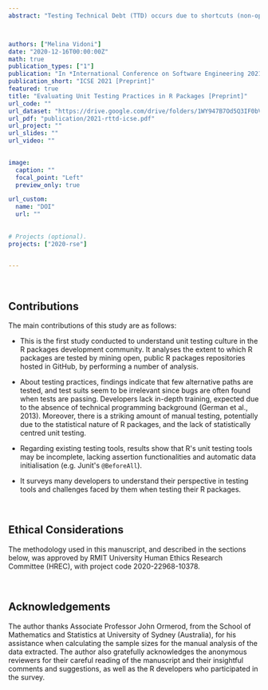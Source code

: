```yaml
---
abstract: "Testing Technical Debt (TTD) occurs due to shortcuts (non-optimal decisions) taken about testing; it is the test dimension of technical debt. R is a package-based programming ecosystem that provides an easy way to install third-party code, datasets, tests, documentation and examples. This structure makes it especially vulnerable to TTD because errors present in a package can transitively affect all packages and scripts that depend on it. Thus, TTD can effectively become a threat to the validity of all analysis written in R that rely on potentially faulty code. This two-part study provides the first analysis in this area. First, 177 systematically-selected, open-source R packages were mined and analysed to address quality of testing, testing goals, and identify potential TTD sources. Second, a survey addressed how R package developers perceive testing and face its challenges (response rate of 19.4%). Results show that testing in R packages is of low quality; the most common smells are inadequate and obscure unit testing, improper asserts, inexperienced testers and improper test design. Furthermore, skilled R developers still face challenges such as time constraints, emphasis on development rather than testing, poor tool documentation and a steep learning curve."



authors: ["Melina Vidoni"]
date: "2020-12-16T00:00:00Z"
math: true
publication_types: ["1"]
publication: "In *International Conference on Software Engineering 2021*"
publication_short: "ICSE 2021 [Preprint]"
featured: true
title: "Evaluating Unit Testing Practices in R Packages [Preprint]"
url_code: ""
url_dataset: "https://drive.google.com/drive/folders/1WY947B7Od5Q3IF0bVyixo5M218oXSs5J?usp=sharing"
url_pdf: "publication/2021-rttd-icse.pdf"
url_project: ""
url_slides: ""
url_video: ""

 
image:
  caption: ""
  focal_point: "Left"
  preview_only: true

url_custom:
  name: "DOI"
  url: ""
  
  
# Projects (optional).
projects: ["2020-rse"]
  

---
```





<br />

## Contributions


The main contributions of this study are as follows:

- This is the first study conducted to understand unit testing culture in the R packages development community. It analyses the extent to which R packages are tested by mining open, public R packages repositories hosted in GitHub, by performing a number of analysis.

- About testing practices, findings indicate that few alternative paths are tested, and test suits seem to be irrelevant since bugs are often found when tests are passing. Developers lack in-depth training, expected due to the absence of technical programming background (German et al., 2013). Moreover, there is a striking amount of manual testing, potentially due to the statistical nature of R packages, and the lack of statistically centred unit testing. 

- Regarding existing testing tools, results show that R's unit testing tools may be incomplete, lacking assertion functionalities and automatic data initialisation (e.g. Junit's `@BeforeAll`). 

- It surveys many developers to understand their perspective in testing tools and challenges faced by them when testing their R packages.


<br />


## Ethical Considerations

The methodology used in this manuscript, and described in the sections below, was approved by RMIT University Human Ethics Research Committee (HREC), with project code 2020-22968-10378.


<br />


## Acknowledgements

The author thanks Associate Professor John Ormerod, from the School of Mathematics and Statistics at University of Sydney (Australia),
for his assistance when calculating the sample sizes for the manual analysis of the data extracted. The author also gratefully acknowledges the anonymous reviewers for their careful reading of the manuscript and their insightful comments and suggestions, as well as the R developers who participated in the survey.
